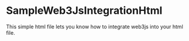 # SampleWeb3JsIntegrationHtml

This simple html file lets you know how to integrate web3js into your html file.
